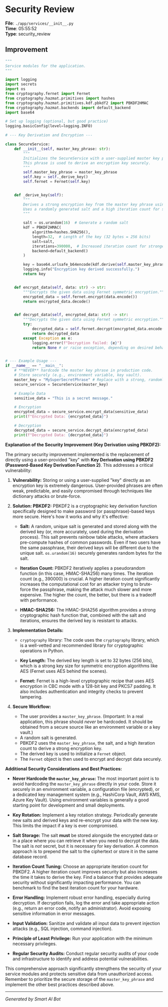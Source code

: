 # Security Review

**File**: `./app/services/__init__.py`  
**Time**: 05:55:52  
**Type**: security_review

## Improvement

```python
"""
Service modules for the application.
"""

import logging
import secrets
import os
from cryptography.fernet import Fernet
from cryptography.hazmat.primitives import hashes
from cryptography.hazmat.primitives.kdf.pbkdf2 import PBKDF2HMAC
from cryptography.hazmat.backends import default_backend
import base64

# Set up logging (optional, but good practice)
logging.basicConfig(level=logging.INFO)

# --- Key Derivation and Encryption ---

class SecureService:
    def __init__(self, master_key_phrase: str):
        """
        Initializes the SecureService with a user-supplied master key phrase.
        This phrase is used to derive an encryption key securely.
        """
        self.master_key_phrase = master_key_phrase
        self.key = self._derive_key()
        self.fernet = Fernet(self.key)


    def _derive_key(self):
        """
        Derives a strong encryption key from the master key phrase using PBKDF2.
        Uses a randomly generated salt and a high iteration count for security.
        """

        salt = os.urandom(16)  # Generate a random salt
        kdf = PBKDF2HMAC(
            algorithm=hashes.SHA256(),
            length=32,  # Length of the key (32 bytes = 256 bits)
            salt=salt,
            iterations=390000,  # Increased iteration count for stronger security
            backend=default_backend()
        )

        key = base64.urlsafe_b64encode(kdf.derive(self.master_key_phrase.encode()))  # Derive key, encode
        logging.info("Encryption key derived successfully.")
        return key


    def encrypt_data(self, data: str) -> str:
        """Encrypts the given data using Fernet symmetric encryption."""
        encrypted_data = self.fernet.encrypt(data.encode())
        return encrypted_data.decode()


    def decrypt_data(self, encrypted_data: str) -> str:
        """Decrypts the given data using Fernet symmetric encryption."""
        try:
            decrypted_data = self.fernet.decrypt(encrypted_data.encode()).decode()
            return decrypted_data
        except Exception as e:
            logging.error(f"Decryption failed: {e}")
            return None # or raise exception, depending on desired behavior


# --- Example Usage ---
if __name__ == "__main__":
    # **NEVER** hardcode the master key phrase in production code.
    # Store securely (e.g., environment variable, key vault).
    master_key = "MySuperSecretPhrase" # Replace with a strong, randomly generated phrase
    secure_service = SecureService(master_key)

    # Example Data
    sensitive_data = "This is a secret message."

    # Encryption
    encrypted_data = secure_service.encrypt_data(sensitive_data)
    print(f"Encrypted Data: {encrypted_data}")

    # Decryption
    decrypted_data = secure_service.decrypt_data(encrypted_data)
    print(f"Decrypted Data: {decrypted_data}")

```

**Explanation of the Security Improvement (Key Derivation using PBKDF2):**

The primary security improvement implemented is the replacement of directly using a user-provided "key" with **Key Derivation using PBKDF2 (Password-Based Key Derivation Function 2)**. This addresses a critical vulnerability:

1. **Vulnerability:** Storing or using a user-supplied "key" directly as an encryption key is extremely dangerous.  User-provided phrases are often weak, predictable, and easily compromised through techniques like dictionary attacks or brute-force.

2. **Solution: PBKDF2:**  PBKDF2 is a cryptographic key derivation function specifically designed to make password (or passphrase)-based keys more secure.  Here's how it works and why it's effective:

   * **Salt:**  A random, unique salt is generated and stored along with the derived key (or, more accurately, used during the derivation process).  This salt prevents rainbow table attacks, where attackers pre-compute hashes of common passwords.  Even if two users have the same passphrase, their derived keys will be different due to the unique salt.  `os.urandom(16)` securely generates random bytes for the salt.

   * **Iteration Count:**  PBKDF2 iteratively applies a pseudorandom function (in this case, HMAC-SHA256) many times.  The iteration count (e.g., 390000) is crucial.  A higher iteration count significantly increases the computational cost for an attacker trying to brute-force the passphrase, making the attack much slower and more expensive.  The higher the count, the better, but there is a tradeoff with performance.

   * **HMAC-SHA256:**  The HMAC-SHA256 algorithm provides a strong cryptographic hash function that, combined with the salt and iterations, ensures the derived key is resistant to attacks.

3. **Implementation Details:**

   * `cryptography` library:  The code uses the `cryptography` library, which is a well-vetted and recommended library for cryptographic operations in Python.

   * **Key Length:**  The derived key length is set to 32 bytes (256 bits), which is a strong key size for symmetric encryption algorithms like AES (Fernet uses AES behind the scenes).

   * **Fernet:** Fernet is a high-level cryptographic recipe that uses AES encryption in CBC mode with a 128-bit key and PKCS7 padding. It also includes authentication and integrity checks to prevent tampering.

4. **Secure Workflow:**

   * The user provides a `master_key_phrase`.  (Important: In a real application, this phrase should *never* be hardcoded.  It should be obtained from a secure source like an environment variable or a key vault.)
   * A random salt is generated.
   * PBKDF2 uses the `master_key_phrase`, the salt, and a high iteration count to derive a strong encryption key.
   * The derived key is used to initialize a `Fernet` object.
   * The `Fernet` object is then used to encrypt and decrypt data securely.

**Additional Security Considerations and Best Practices:**

* **Never Hardcode the `master_key_phrase`:**  The most important point is to avoid hardcoding the `master_key_phrase` directly in your code.  Store it securely in an environment variable, a configuration file (encrypted), or a dedicated key management system (e.g., HashiCorp Vault, AWS KMS, Azure Key Vault).  Using environment variables is generally a good starting point for development and small deployments.

* **Key Rotation:**  Implement a key rotation strategy.  Periodically generate new salts and derived keys and re-encrypt your data with the new key.  This limits the impact if a key is ever compromised.

* **Salt Storage:** The salt **must** be stored alongside the encrypted data or in a place where you can retrieve it when you need to decrypt the data. The salt is *not* secret, but it is necessary for key derivation. A common approach is to prepend the salt to the ciphertext or store it in the same database record.

* **Iteration Count Tuning:** Choose an appropriate iteration count for PBKDF2. A higher iteration count improves security but also increases the time it takes to derive the key. Find a balance that provides adequate security without significantly impacting performance. You can benchmark to find the best iteration count for your hardware.

* **Error Handling:** Implement robust error handling, especially during decryption. If decryption fails, log the error and take appropriate action (e.g., return an error code, notify an administrator).  Avoid exposing sensitive information in error messages.

* **Input Validation:** Sanitize and validate all input data to prevent injection attacks (e.g., SQL injection, command injection).

* **Principle of Least Privilege:** Run your application with the minimum necessary privileges.

* **Regular Security Audits:** Conduct regular security audits of your code and infrastructure to identify and address potential vulnerabilities.

This comprehensive approach significantly strengthens the security of your service modules and protects sensitive data from unauthorized access.  Remember to prioritize the secure storage of the `master_key_phrase` and implement the other best practices described above.

---
*Generated by Smart AI Bot*
